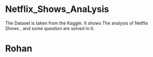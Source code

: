 # Netflix_Shows_AnaLysis
The Dataset is taken from the Kaggle. It shows The analysis of Netflix Shows , and  some question are solved in it.
<h1> Rohan </h1>
